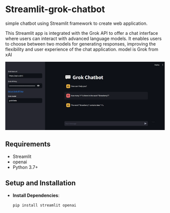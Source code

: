 # Streamlit-grok-chatbot
simple chatbot using Streamlit framework to create web application.


This Streamlit app is integrated with the Grok API to offer a chat interface where users can interact with advanced language models. It enables users to choose between two models for generating responses, improving the flexibility and user experience of the chat application.
model is Grok from xAI

![Demo App Screenshot](images/Chatbot.png)

## Requirements

- Streamlit
- openai
- Python 3.7+

## Setup and Installation

- **Install Dependencies**:

  ```bash
  pip install streamlit openai
  ```
